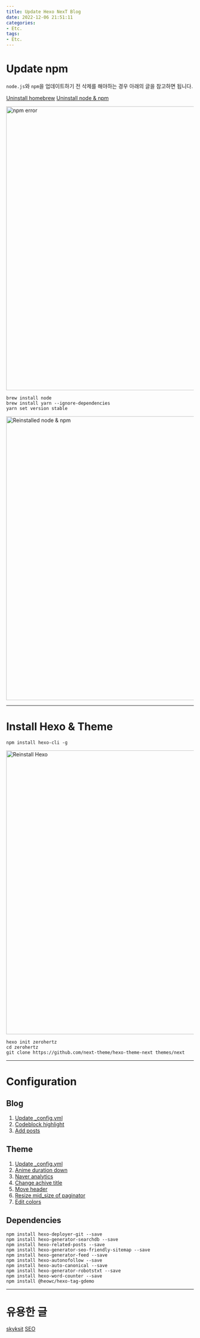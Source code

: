 ```yaml
---
title: Update Hexo NexT Blog
date: 2022-12-06 21:51:11
categories:
- Etc.
tags:
- Etc.
---
```

# Update npm

`node.js`와 `npm`을 업데이트하기 전 삭제를 해야하는 경우 아래의 글을 참고하면 됩니다.

[Uninstall homebrew](https://ddoongmause.blogspot.com/2021/02/brew.html)
[Uninstall node & npm](https://clolee.tistory.com/85)

<img width="762" alt="npm error" src="https://user-images.githubusercontent.com/42334717/205918079-9c278225-b2a5-4fdd-831b-f006bdadf55c.png">

~~~applescript
brew install node
brew install yarn --ignore-dependencies
yarn set version stable
~~~

<img width="762" alt="Reinstalled node & npm" src="https://user-images.githubusercontent.com/42334717/205923445-75f8b856-29f3-4847-bfc6-b84def76d57b.png">

<!-- More -->

***

# Install Hexo & Theme

~~~applescript
npm install hexo-cli -g
~~~

<img width="762" alt="Reinstall Hexo" src="https://user-images.githubusercontent.com/42334717/205924373-26b84fb1-cf9b-438a-a2a6-84e1ce6df01a.png">


~~~applescript
hexo init zerohertz
cd zerohertz
git clone https://github.com/next-theme/hexo-theme-next themes/next
~~~

***

# Configuration

## Blog

1. [Update _config.yml](https://github.com/Zerohertz/Blog_Backup/commit/210c131974c50a7711cfb675350350b0fab540a5)
2. [Codeblock highlight](https://github.com/Zerohertz/Blog_Backup/commit/c117f92d440eec381c349111f2897c032cf494e8)
3. [Add posts](https://github.com/Zerohertz/Blog_Backup/commit/6dae7ebffe862fa18eaadca1f10182b58820f4d2)

## Theme

1. [Update _config.yml](https://github.com/Zerohertz/hexo-theme-next/commit/7d1444dd5d3a129483635a625be5502085bc298b)
2. [Anime duration down](https://github.com/Zerohertz/hexo-theme-next/commit/d4aa83a48c0ba2760401a07667cfcebc1784e1d6)
3. [Naver analytics](https://github.com/Zerohertz/hexo-theme-next/commit/6f5026c47fe4d66c88411f182804e7bb44c95546)
4. [Change achive title](https://github.com/Zerohertz/hexo-theme-next/commit/7043e819f46918b1120cbfc338e4e1acbf11f256)
5. [Move header](https://github.com/Zerohertz/hexo-theme-next/commit/0d1e1a69bcee9403a3e37d3dde9e7d380a4547dc)
6. [Resize mid_size of paginator](https://github.com/Zerohertz/hexo-theme-next/commit/3778268ebc4b95787e56c6fede3925aa897f9be3)
7. [Edit colors](https://github.com/Zerohertz/hexo-theme-next/commit/18f097f0e74f0baf8f0a23083414e8bfaf623f56)

## Dependencies

~~~applescript
npm install hexo-deployer-git --save
npm install hexo-generator-searchdb --save
npm install hexo-related-posts --save
npm install hexo-generator-seo-friendly-sitemap --save
npm install hexo-generator-feed --save
npm install hexo-autonofollow --save
npm install hexo-auto-canonical --save
npm install hexo-generator-robotstxt --save
npm install hexo-word-counter --save
npm install @heowc/hexo-tag-gdemo
~~~

***

# 유용한 글

[skyksit](https://skyksit.com/categories/hexo/)
[SEO](https://alleyful.github.io/2019/08/10/tools/hexo/hexo-guide-03/)